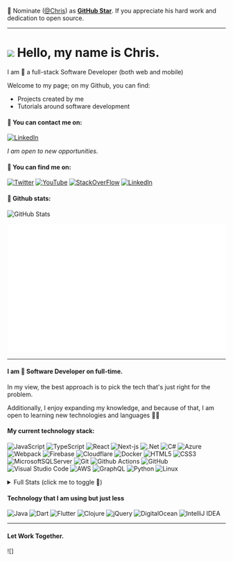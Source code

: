 📢 Nominate ([@Chris](https://github.com/zufichris/)) as **[GitHub Star](https://stars.github.com/nominate)**. If you appreciate his hard work and dedication to open source.

---

# <img src="https://media.giphy.com/media/hvRJCLFzcasrR4ia7z/giphy.gif" width="30px"> Hello, my name is Chris.

I am 🧙 a full-stack Software Developer (both web and mobile)

Welcome to my page; on my Github, you can find:

- Projects created by me
- Tutorials around software development

#### 📧 You can contact me on:

[![LinkedIn](https://img.shields.io/badge/LinkedIn-%230077B5.svg?&style=for-the-badge&logo=linkedin&logoColor=white)](https://www.linkedin.com/in/zufi-christian-5b216a248)

_I am open to new opportunities._

#### 🔎 You can find me on:

[![Twitter](https://img.shields.io/badge/Twitter-%231DA1F2.svg?&style=for-the-badge&logo=twitter&logoColor=white)](https://x.com/zufichris_)
[![YouTube](https://img.shields.io/badge/YouTube-%23FF0000.svg?&style=for-the-badge&logo=youtube&logoColor=white)](https://www.youtube.com/@a-zufichris)
[![StackOverFlow](https://img.shields.io/badge/stack%20overflow-FE7A16?logo=stack-overflow&logoColor=white&style=for-the-badge)](https://stackoverflow.com/users/21352185/zufichris)
[![LinkedIn](https://img.shields.io/badge/LinkedIn-%230077B5.svg?&style=for-the-badge&logo=linkedin&logoColor=white)](https://www.linkedin.com/in/zufi-christian-5b216a248)

#### 📜 Github stats:

![GitHub Stats](https://github-readme-stats.vercel.app/api?username=zufichris&count_private=true&show_icons=true&theme=light)

![GITHUB Languages](https://raw.githubusercontent.com/puliczek/github-stats/master/generated/languages.svg?username=zufichris)

---

#### I am 🧙 Software Developer on full-time.

In my view, the best approach is to pick the tech that's just right for the problem.

Additionally, I enjoy expanding my knowledge, and because of that, I am open to learning new technologies and languages 🐱‍👓

#### My current technology stack:

![JavaScript](https://img.shields.io/badge/javascript-%23323330.svg?style=flat-square&logo=javascript&logoColor=%23F7DF1E)
![TypeScript](https://img.shields.io/badge/-TypeScript-007ACC?style=flat-square&logo=typescript&logoColor=white)
![React](https://img.shields.io/badge/react-%2320232a.svg?style=flat-square&logo=react&logoColor=%2361DAFB)
![Next-js](https://img.shields.io/badge/Next-black?style=flat-square&logo=next.js&logoColor=white)
![.Net](https://img.shields.io/badge/.NET-5C2D91?style=flat-square&logo=.net&logoColor=white)
![C#](https://img.shields.io/badge/c%23-%23239120.svg?style=flat-square&logo=c-sharp&logoColor=white)
![Azure](https://img.shields.io/badge/azure-%230072C6.svg?style=flat-square&logo=azure-devops&logoColor=white)
![Webpack](https://img.shields.io/badge/-Webpack-8DD6F9?style=flat-square&logo=webpack&logoColor=white)
![Firebase](https://img.shields.io/badge/firebase-%23039BE5.svg?style=flat-square&logo=firebase)
![Cloudflare](https://img.shields.io/badge/Cloudflare-F38020?style=flat-square&logo=Cloudflare&logoColor=white)
![Docker](https://img.shields.io/badge/-Docker-46a2f1?style=flat-square&logo=docker&logoColor=white)
![HTML5](https://img.shields.io/badge/-HTML5-E34F26?style=flat-square&logo=html5&logoColor=white)
![CSS3](https://img.shields.io/badge/css3-%231572B6.svg?style=flat-square&logo=css3&logoColor=white)
![MicrosoftSQLServer](https://img.shields.io/badge/Microsoft%20SQL%20Sever-CC2927?style=flat-square&logo=microsoft%20sql%20server&logoColor=white)
![Git](https://img.shields.io/badge/-Git-F05032?style=flat-square&logo=git&logoColor=white)
![Github Actions](https://img.shields.io/badge/-Github_Actions-2088FF?style=flat-square&logo=github-actions&logoColor=white)
![GitHub](https://img.shields.io/badge/github-%23121011.svg?style=flat-square&logo=github&logoColor=white)
![Visual Studio Code](https://img.shields.io/badge/Visual%20Studio%20Code-0078d7.svg?style=flat-square&logo=visual-studio-code&logoColor=white)
![AWS](https://img.shields.io/badge/AWS-%23FF9900.svg?style=flat-square&logo=amazon-aws&logoColor=white)
![GraphQL](https://img.shields.io/badge/-GraphQL-E10098?style=flat-square&logo=graphql&logoColor=white)
![Python](https://img.shields.io/badge/python-3670A0?style=flat-square&logo=python&logoColor=ffdd54)
![Linux](https://img.shields.io/badge/Linux-FCC624?style=flat-square&logo=linux&logoColor=black)

<details>
 <summary>Full Stats (click me to toggle 👀)</summary>
 <br>
 <p align="center">
  <a href="https://indogithubers.vercel.app/">
   <img src="https://indogithubers-badge.vercel.app/badge?username=zufichris" alt="IndoGitHubers Badge">
  </a>
 </p>
 <p><img src="https://github-readme-stats.vercel.app/api/top-langs/?username=zufichris&theme=algolia&hide_border=true&langs_count=5" alt="Most used languages" /></p>
 <p><img src="https://github-readme-stats.vercel.app/api?username=zufichris&show_icons=true&theme=algolia&hide_border=true&count_private=true&line_height=27" alt="Github Stats" /></p>
 <p><img src="https://github-readme-streak-stats.herokuapp.com/?user=zufichris&theme=algolia" alt="Stat Streak" /></p>
 <p><img src="https://github-profile-trophy.vercel.app/?username=zufichris&theme=algolia&margin-w=5&margin-h=5" alt="Github Trophy" /></p>
  <p><img src="profile-3d-contrib/profile-night-green.svg" alt="Github Contribution Stats" /></p>
</details>

#### Technology that I am using but just less

![Java](https://img.shields.io/badge/java-%23ED8B00.svg?style=flat-square&logo=java&logoColor=white)
![Dart](https://img.shields.io/badge/dart-%230175C2.svg?style=flat-square&logo=dart&logoColor=white)
![Flutter](https://img.shields.io/badge/Flutter-%2302569B.svg?style=flat-square&logo=Flutter&logoColor=white)
![Clojure](https://img.shields.io/badge/Clojure-%23Clojure.svg?style=flat-square&logo=Clojure&logoColor=Clojure)
![jQuery](https://img.shields.io/badge/jquery-%230769AD.svg?style=flat-square&logo=jquery&logoColor=white)
![DigitalOcean](https://img.shields.io/badge/DigitalOcean-%230167ff.svg?style=flat-square&logo=digitalOcean&logoColor=white)
![IntelliJ IDEA](https://img.shields.io/badge/IntelliJIDEA-000000.svg?style=flat-square&logo=intellij-idea&logoColor=white)

---

#### Let Work Together.

![]
